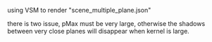 using VSM to render "scene_multiple_plane.json"

there is two issue, pMax must be very large, otherwise the shadows between very close planes will disappear when kernel is large. 